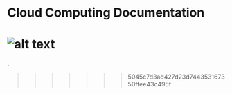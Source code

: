 # Cloud Computing Documentation
![alt text](https://github.com/CiMon-Capstone-Project/Cloud-Computing_V2/blob/main/images/CiMon.jpg?raw=true)
=======
.
>>>>>>> 5045c7d3ad427d23d744353167350ffee43c495f
